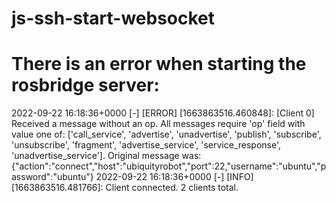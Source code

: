 # js-ssh-start-websocket

# There is an error when starting the rosbridge server:
2022-09-22 16:18:36+0000 [-] [ERROR] [1663863516.460848]: [Client 0] Received a message without an op.  All messages require 'op' field with value one of: ['call_service', 'advertise', 'unadvertise', 'publish', 'subscribe', 'unsubscribe', 'fragment', 'advertise_service', 'service_response', 'unadvertise_service'].  Original message was: {"action":"connect","host":"ubiquityrobot","port":22,"username":"ubuntu","password":"ubuntu"}
2022-09-22 16:18:36+0000 [-] [INFO] [1663863516.481766]: Client connected.  2 clients total.
